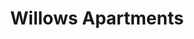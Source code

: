 ---
title: Willows Apartments
phone: (408) 280-6389
website: https://fpisccha.com/property/willows/
management: FPI Management Inc.
tags: []
---